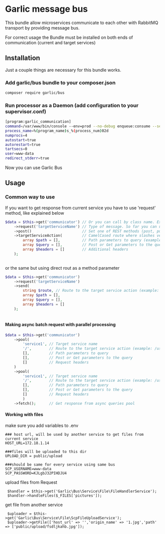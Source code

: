 # Garlic message bus

This bundle allow microservices communicate to each other with RabbitMQ transport by providing message bus.

For correct usage the Bundle must be installed on both ends of communication (current and target services)

## Installation

Just a couple things are necessary for this bundle works. 

### Add garlic/bus bundle to your composer.json

```bash
composer require garlic/bus
```

### Run processor as a Daemon (add configuration to your supervisor.conf)

```bash
[program:garlic_communication]
command=/var/www/bin/console --env=prod --no-debug enqueue:consume --setup-broker
process_name=%(program_name)s_%(process_num)02d
numprocs=4
autostart=true
autorestart=true
tartsecs=0
user=www-data
redirect_stderr=true
```

Now you can use Garlic Bus

## Usage

### Common way to use 

If you want to get response from current service you have to use 'request' method, like explained below

```php
$data = $this->get('communicator') // Or you can call by class name. Example: $this->get(GarlicBus:class)
    ->request('targetServiceName') // Type of message. So far you can use ->request() or ->command() methods. Command provide mesage type that not need response. 
    ->post()                       // Set one of REST methods (post, put, delete). Bu default set GET 
    ->targetServiceAction(         // CamelCased route where slashes vere changed to upper letter by magic (example: getUser will changed to /get/user)
        array $path = [],          // Path parameters to query (example: ['user' => 1])
        array $query = [],         // Post or Get parameters to the query
        array $headers = []        // Additional headers
    );
    
```
or the same but using direct rout as a method parameter
```php
$data = $this->get('communicator')
    ->request('targetServiceName')
    ->send(
        string $route, // Route to the target service action (example: /user/get)
        array $path = [], 
        array $query = [],
        array $headers = [] 
    );
    
```

#### Making async batch request with parallel processing

```php
$data = $this->get('communicator')
    ->pool(
        'service1', // Target service name
        '/',        // Route to the target service action (example: /user/get)
        [],         // Path parameters to query
        [],         // Post or Get parameters to the query
        []          // Request headers
    )
    ->pool(
        'service1', // Target service name
        '/',        // Route to the target service action (example: /user/get)
        [],         // Path parameters to query
        [],         // Post or Get parameters to the query
        []          // Request headers
        )
    ->fetch();      // Get response from async queries pool
```

#### Working with files
make sure you add variables to .env
```
### host url, will be used by another service to get files from current service
HOST_URL=172.18.1.14

###files will be uploaded to this dir
UPLOAD_DIR = public/upload

###should be same for every service using same bus
SCP_USERNAME=www-data
SCP_PASSWORD=KJLgbJ32PIHDJU4
```
upload files from Request
```
 $handler = $this->get('Garlic\Bus\Service\File\FileHandlerService');
 $handler->handleFiles($_FILES['pictures']);
```
get file from another service
```
 $uploader = $this->get('Garlic\Bus\Service\File\ScpFileUploadService');
 $uploader->getFile(['host_url' => '','origin_name' => '1.jpg','path' => ['public/upload/fsdljkahb.jpg']);
```
